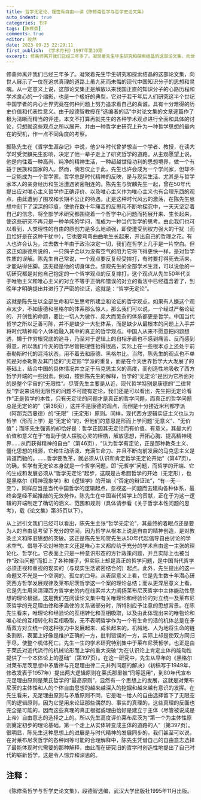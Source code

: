 ```yaml
---
title: 哲学无定论、理性有自由——读《陈修斋哲学与哲学史论文集》
auto_indent: true
categories: 书评
tags: [陈修斋]
comments: true
editor: 皎然
date: 2023-09-25 22:29:11
first_publish: 《学术月刊》1997年第10期
excerpt: 修斋师离开我们已经三年多了。凝聚着先生毕生研究和探索结晶的这部论文集，向世人展示了一位在追求真理的道路上虽九死而未悔的现代中国知识分子的思想和灵魂。从一定意义上说，这部论文集正是解放以来我国正直的知识分子的心路历程和学术良心的一个缩影，也是一个极好的典型，它对于若干年后人们研究这半个世纪中国学者的内心世界究竟在何种问题上努力追求着自己的真诚，具有十分难得的历史价值和代表性意义。由于段德智教授在“选编者的话”中对论文集的文章逐篇作了极为清晰而精当的评述，本文不打算再就先生的各种学术观点进行全面和具体的讨论，只想就这些观点之所以展开、并由一种哲学史研究上升为一种哲学思想的最内在的契机，作一点不同角度的考察。
---
```

修斋师离开我们已经三年多了。凝聚着先生毕生研究和探索结晶的这部论文集，向世人展示了一位在追求真理的道路上虽九死而未悔的现代中国知识分子的思想和灵魂。从一定意义上说，这部论文集正是解放以来我国正直的知识分子的心路历程和学术良心的一个缩影，也是一个极好的典型，它对于若干年后人们研究这半个世纪中国学者的内心世界究竟在何种问题上努力追求着自己的真诚，具有十分难得的历史价值和代表性意义。由于段德智教授在“选编者的话”中对论文集的文章逐篇作了极为清晰而精当的评述，本文不打算再就先生的各种学术观点进行全面和具体的讨论，只想就这些观点之所以展开、并由一种哲学史研究上升为一种哲学思想的最内在的契机，作一点不同角度的考察。

据陈先生在《哲学生涯杂记》中说，他少年时代曾梦想当一个学者、教授，在读大学时受贺麟先生影响，决定了他一辈子走上了研究哲学的道路。从主观愿望上说，他是向往着一种高尚、纯净的精神生活，一种超越世俗功利的思想境界，做一个有益于民族和国家的人。然而，倘若仅止于此，先生也许会成为一个学问家，但却不一定能成为一个哲学家。哲学总是时代精神的反映，是与现实生活、尤其是与哲学家本人的亲身经历和生活遭遇紧密相连的。陈先生与贺麟先生一起，曾在50年代提出应对唯心主义哲学作正确评价、以及唯心主义作为唯心主义也有合理东西的观点，由此遭到了围攻和长期不公正的待遇。正是这种时代风云的激荡，在陈先生思想中刻下了深深的印痕，使他在数十年痛苦的反思和不断地探究中，一天天坚定着自己的信念，将全部学术研究都围绕着一个哲学中心问题而拓展开来、生长起来，使这些研究不再只是一种单纯的学问，而成为一种当代哲学的思考。由此我们也可以看到，人类理性的自由的原创力是多么地顽强，即使遭受到权力强大的干扰（而且恰好是在这种干扰中），它也要弯弯曲曲地生长起来，开出自己的哲理之花。有人也许会认为，过去数十年由于政治决定一切，我们在哲学上几乎是一片空白。但这正如康德所说的，一只鸽子会以为没有空气的阻力它将飞得更快一样，是对哲学性质的误解。陈先生自己常说，一个观点要反复经受摔打，有时要打得死去活来，才能站得住脚。这无疑是他的切身体会。综观先生的全部学术生涯，可以说他的一切研究都是对他自己抱定的一个哲学观点的反复摔打，这个观点从先生50年代关于唯物主义和唯心主义的对立不等于正确和错误的对立的看法中已经蕴含着了，到晚年才明确提出并进行了严密的论证，这就是：“哲学无定论”。

这就是陈先生以全部生命和毕生思考所建立和论证的哲学观点。如果有人嫌这个观点太少，不如康德和黑格尔的体系那么惊人，那么我们可以说，一个经过严格论证的、开创性的命题，要比一切人为做作、庞大而芜杂的体系都更是哲学。中国当代哲学之所以乏善可陈，并不是缺少一大批体系，而是缺少从最根本的问题上入手并将时代精神和个人体验融入其中的真正的哲学观点。中国人从来不愿意把问题想透，懒于作穷根究底的追寻，乃至对于逻辑上的自相矛盾也不感到痛苦、反而感到得意，所以我们今天的哲学尽管把理性抬得很高，实际上在一些根本点上还处于前泰勒斯时代的混沌状态，用不着去和康德、黑格尔比。当然，陈先生的观点也不单纯是对泰勒斯及其门徒的“无定形”学派的重复，而是在今天世界哲学大大发展了的基础上，结合中国的具体情况并立足于马克思主义的高度，而创造性地吸收了西方哲学开端的一些因素。例如，按照陈先生的解释，哲学的“无定论”是因为它所面对的是整个宇宙的“无限性”。尽管先生主要是从近、现代哲学特别是康德的“二律背反”学说来说明无限性的问题不可能有定论，我们还是可以看出，先生把无定论看作“正是哲学的本性，只有无定论的问题才是真正的哲学问题，而真正的哲学问题总是无定论的”（第36页），这并不是康德的观点，而倒是十分接近米利都学派（阿那克西曼德）的“无限”（无定形）原则。同样，现代西方逻辑实证主义也认为哲学（形而上学）是“无定论”的，但他们的意思是形而上学问题“无意义”、“无价值”；而陈先生强调的却恰好是：哲学正因其无定论而有价值、有意义，其最大的价值和意义在于“有助于使人摆脱心灵的桎梏，解放思想，开拓心胸、提高精神境界……从而获得精神的自由”（第46页），“认为哲学有定论，正是那种教条主义、僵化思想的根源，它和生动活泼、充满生命力、并且不断向前发展的马克思主义是背道而驰的。……哲学要改革，就必须从认识和肯定哲学无定论开始”（第47页）。的确，哲学有无定论本身就是一个哲学问题，即“元哲学”问题，而哲学的开端、它的生成和发展必须从“哲学无定论”起步，这既是古希腊哲学的开始（无定形），也是黑格尔《精神现象学》和《逻辑学》的开始（“否定的辩证法”，“有—无—变”），同样应当是当代中国哲学的逻辑起点，忽视这一问题而去建构各种体系，最终会是经不起推敲的无效劳作。陈先生在中国当代哲学上的贡献，正在于为这一逻辑的开端制定了确切的涵义、范围和规则（具体请参看《关于哲学本性问题的思考》，载《论文集》第35页以下）。

从上述引文我们已经可以看出，陈先生主张“哲学无定论”，其最终的着眼点还是要为人的自由思考留下充分的空间，因为哲学从根本上说是自由的精神创造，是对教条主义和陈旧思想的突破。这正是陈先生和贺先生从50年代起倡导自由讨论的学术空气、倡导不论对唯物主义还是唯心主义都应给予充分的学术自由这一主张的理论化、哲学化，它表面上只是一种意识形态的方针政策问题，并且实际上也被当作“政治问题”而扣上了各种帽子，但实际上却是真正的哲学问题，是中国当代哲学必须正视和重视的现实的（与现实生活紧密结合的）起点。此外，先生提出的这一命题又不光是一个空洞的、孤立的口号。从表层意义上看，它是先生数十年潜心研究西方哲学发展规律及莱布尼茨哲学这一个案的理论总结；而从更深层意义上看，它是先生用来清理西方哲学史的内在线索并大力阐扬莱布尼茨哲学中主体能动性思想的理论根据，这是我们在阅读论文集中有关唯理论和经验论的对立统一及莱布尼茨哲学的充足理由律和矛盾律的关系诸部分时，所特别应予注意的思想背景。在陈先生看来，唯理论和经验论的互相转化和互相吸取，以及由此体现出来的唯物论和唯心论的互相转化和互相吸取，无不表明哲学作为一个有生命的活的机体总是在矛盾双方对立统一的这种张力中发展起来、成长起来的，机械地、人为地将生命的链条割断，表面上好像是维护正确的一方，批判错误的一方，实际上却是使双方同归于尽，使整个机体死亡。先生一生的学术研究特别集中于莱布尼茨哲学，也正是由于莱氏对近代流行的机械论形而上学的重大突破“为在认识论上肯定主体的能动性提供了一个本体论上的基础”（第197页）。在这一研究中，先生从早年的《黑格尔对莱布尼茨思想中矛盾律与充足理由律二元并列问题的解决》（初稿写于1949年，修改发表于1957年）提出两大逻辑原则在莱氏那里被“同等运用”，到80年代宣布充足理由原则是莱氏哲学的“最高原则”，显然有一个思想上的发展，这就是对莱布尼茨的主体性和人的个体自由思想的越来越深入的挖掘和越来越有意识的发挥。在先生看来，充足理由原则与矛盾原则不同，它是唯一给人的自由选择留下了无限空间的逻辑原则，因为它是用来论证那些偶然的、事实的真理的，这些真理的反面也完全是可能的，因而这些真理的真正根据或理由恰好是建立于主体（尽管被说成是上帝）自由意志的选择之上的。所以先生高度评价莱布尼茨为“第一个为主体性原则奠定初步的理论基础，第一个走上从实体转变成主体的道路的人”（第397页）。很明显，陈先生这种思想上的进展是与时代精神的发展同步的。我们甚至可以说，在对莱布尼茨哲学的各种同等可能的合理解释中，陈先生凭借自己的自由意志选择了最能体现时代需要的那种解释，由此而在研究旧的哲学时创造性地提出了自己时代的崭新哲学，这是令人惊异和深思的。
## 注释：
《陈修斋哲学与哲学史论文集》，段德智选编，武汉大学出版社1995年11月出版。
